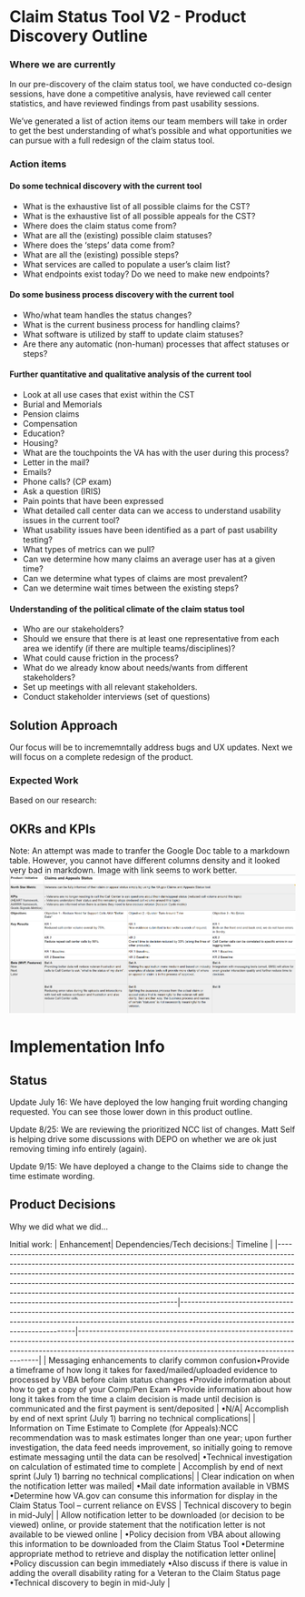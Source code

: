 # Claim Status Tool V2 - Product Discovery Outline

### Where we are currently
In our pre-discovery of the claim status tool, we have conducted co-design sessions, have done a competitive analysis, have reviewed call center statistics, and have reviewed findings from past usability sessions.

We’ve generated a list of action items our team members will take in order to get the best understanding of what’s possible and what opportunities we can pursue with a full redesign of the claim status tool.

### Action items

#### Do some technical discovery with the current tool
-	What is the exhaustive list of all possible claims for the CST?
-	What is the exhaustive list of all possible appeals for the CST?
-	Where does the claim status come from?
-	What are all the (existing) possible claim statuses?
-	Where does the ‘steps’ data come from?
-	What are all the (existing) possible steps?
-	What services are called to populate a user’s claim list?
-	What endpoints exist today? Do we need to make new endpoints?

#### Do some business process discovery with the current tool
-	Who/what team handles the status changes?
-	What is the current business process for handling claims?
-	What software is utilized by staff to update claim statuses?
-	Are there any automatic (non-human) processes that affect statuses or steps?
#### Further quantitative and qualitative analysis of the current tool
-	Look at all use cases that exist within the CST
-	Burial and Memorials
-	Pension claims
-	Compensation
-	Education?
-	Housing? 
-	What are the touchpoints the VA has with the user during this process?
-	Letter in the mail?
-	Emails? 
-	Phone calls? (CP exam)
-	Ask a question (IRIS)
-	Pain points that have been expressed
-	What detailed call center data can we access to understand usability issues in the current tool?
-	What usability issues have been identified as a part of past usability testing?
-	What types of metrics can we pull?
-	Can we determine how many claims an average user has at a given time?
-	Can we determine what types of claims are most prevalent?
-	Can we determine wait times between the existing steps?
#### Understanding of the political climate of the claim status tool
-	Who are our stakeholders?
-	Should we ensure that there is at least one representative from each area we identify (if there are multiple teams/disciplines)?
-	What could cause friction in the process?
-	What do we already know about needs/wants from different stakeholders?
-	Set up meetings with all relevant stakeholders.
-	Conduct stakeholder interviews (set of questions)

## Solution Approach
Our focus will be to incrememntally address bugs and UX updates. Next we will focus on a complete redesign of the product.

### Expected Work
Based on our research:



## OKRs and KPIs
Note: An attempt was made to tranfer the Google Doc table to a markdown table.  However, you cannot have different columns density and it looked very bad in markdown.  Image with link seems to work better.
![Image of OKRs](https://github.com/department-of-veterans-affairs/va.gov-team/blob/master/products/claim-appeal-status/readme/image.png)

# Implementation Info

## Status
Update July 16: We have deployed the low hanging fruit wording changing requested.  You can see those lower down in this product outline.

Update 8/25: We are reviewing the prioritized NCC list of changes. Matt Self is helping drive some discussions with DEPO on whether we are ok just removing timing info entirely (again).

Update 9/15: We have deployed a change to the Claims side to change the time estimate wording.

## Product Decisions
Why we did what we did...

Initial work:
| Enhancement| Dependencies/Tech decisions:| Timeline |
|--------------------------------------------------------------------------------------------------------------------------------------------------------------------------------------------------------------------------------------------------------------------------------------------------------------------------------------------------------------------------------------------------------------------------------------------------------|-------------------------------------------------------------------------------------------------------------------------------------------------------------------------------------------------------------|-------------------------------------------------------------------------------------------------------------------------------------------------------------------------------------------------------------------------------|
| Messaging enhancements to clarify common confusion•Provide a timeframe of how long it takes for faxed/mailed/uploaded evidence to processed by VBA before claim status changes •Provide information about how to get a copy of your Comp/Pen Exam •Provide information about how long it takes from the time a claim decision is made until decision is communicated and the first payment is sent/deposited | •N/A| Accomplish by end of next sprint (July 1) barring no technical complications|
| Information on Time Estimate to Complete (for Appeals):NCC recommendation was to mask estimates longer than one year; upon further investigation, the data feed needs improvement, so initially going to remove estimate messaging until the data can be resolved| •Technical investigation on calculation of estimated time to complete | Accomplish by end of next sprint (July 1) barring no technical complications|
| Clear indication on when the notification letter was mailed| •Mail date information available in VBMS •Determine how VA.gov can consume this information for display in the Claim Status Tool – current reliance on EVSS | Technical discovery to begin in mid-July|
| Allow notification letter to be downloaded (or decision to be viewed) online, or provide statement that the notification letter is not available to be viewed online | •Policy decision from VBA about allowing this information to be downloaded from the Claim Status Tool •Determine appropriate method to retrieve and display the notification letter online| •Policy discussion can begin immediately •Also discuss if there is value in adding the overall disability rating for a Veteran to the Claim Status page •Technical discovery to begin in mid-July |
